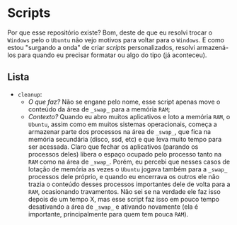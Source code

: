 # Scripts
Por que esse repositório existe? Bom, deste de que eu resolvi trocar o `Windows` pelo o `Ubuntu` não vejo motivos para voltar para o `Windows`. E como estou "surgando a onda" de criar _scripts_ personalizados, resolvi armazená-los para quando eu precisar formatar ou algo do tipo (já aconteceu).

## Lista

- `cleanup`:
    - *O que faz?* Não se engane pelo nome, esse script apenas move o conteúdo da área de `_swap_` para a memória `RAM`;
    - *Contexto?* Quando eu abro muitos aplicativos e loto a memória `RAM`, o `Ubuntu`, assim como em muitos sistemas operacionais, começa a armazenar parte dos processos na área de `_swap_`, que fica na memória secundária (disco, ssd, etc) e que leva muito tempo para ser acessada. Claro que fechar os aplicativos (parando os processos deles) libera o espaço ocupado pelo processo tanto na `RAM` como na área de `_swap_`. Porém, eu percebi que nesses casos de lotação de memória as vezes o `Ubuntu` jogava também para a `_swap_` processos dele próprio, e quando eu encerrava os outros ele não trazia o conteúdo desses processos importantes dele de volta para a `RAM`, ocasionando travamentos. Não sei se na verdade ele faz isso depois de um tempo X, mas esse script faz isso em pouco tempo desativando a área de `_swap_` e ativando novamente (ela é importante, principalmente para quem tem pouca `RAM`).